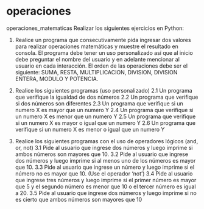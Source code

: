 # operaciones
operaciones_matematicas
Realizar los siguientes ejercicios en Python:
1. Realice un programa que consecutivamente pida ingresar dos valores para realizar
operaciones matemáticas y muestre el resultado en consola.
El programa debe tener un uso personalizado así que al inicio debe preguntar el nombre del
usuario y en adelante mencionar al usuario en cada interacción.
El orden de las operaciones debe ser el siguiente:
SUMA, RESTA, MULTIPLICACION, DIVISION, DIVISION ENTERA, MODULO Y POTENCIA.

2. Realice los siguientes programas (uso personalizado)
2.1 Un programa que verifique la igualdad de dos números
2.2 Un programa que verifique si dos números son diferentes
2.3 Un programa que verifique si un numero X es mayor que un numero Y
2.4 Un programa que verifique si un numero X es menor que un numero Y
2.5 Un programa que verifique si un numero X es mayor o igual que un numero Y
2.6 Un programa que verifique si un numero X es menor o igual que un numero Y

3. Realice los siguientes programas con el uso de operadores lógicos (and, or, not)
3.1 Pide al usuario que ingrese dos números y luego imprime si ambos números son mayores que 10.
3.2 Pide al usuario que ingrese dos números y luego imprime si al menos uno de los números es mayor que 10.
3.3 Pide al usuario que ingrese un número y luego imprime si el número no es mayor que 10. (Use el operador ‘not’)
3.4 Pide al usuario que ingrese tres números y luego imprime si el primer número es mayor que 5 y el segundo número es menor que 10 o el tercer número es igual a 20.
3.5 Pide al usuario que ingrese dos números y luego imprime si no es cierto que ambos números son mayores que 10